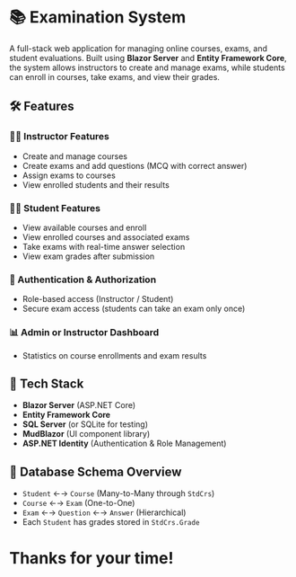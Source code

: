# 📚 Examination System

A full-stack web application for managing online courses, exams, and student evaluations. Built using **Blazor Server** and **Entity Framework Core**, the system allows instructors to create and manage exams, while students can enroll in courses, take exams, and view their grades.

## 🛠️ Features

### 👨‍🏫 Instructor Features
- Create and manage courses
- Create exams and add questions (MCQ with correct answer)
- Assign exams to courses
- View enrolled students and their results

### 👨‍🎓 Student Features
- View available courses and enroll
- View enrolled courses and associated exams
- Take exams with real-time answer selection
- View exam grades after submission

### 🔐 Authentication & Authorization
- Role-based access (Instructor / Student)
- Secure exam access (students can take an exam only once)

### 📊 Admin or Instructor Dashboard
- Statistics on course enrollments and exam results

## 🧱 Tech Stack

- **Blazor Server** (ASP.NET Core)
- **Entity Framework Core**
- **SQL Server** (or SQLite for testing)
- **MudBlazor** (UI component library)
- **ASP.NET Identity** (Authentication & Role Management)

## 🧪 Database Schema Overview

- `Student` ←→ `Course` (Many-to-Many through `StdCrs`)
- `Course` ←→ `Exam` (One-to-One)
- `Exam` ←→ `Question` ←→ `Answer` (Hierarchical)
- Each `Student` has grades stored in `StdCrs.Grade`

# Thanks for your time!